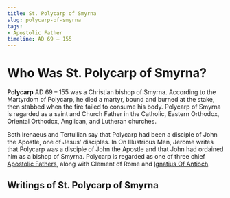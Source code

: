 ```yaml
---
title: St. Polycarp of Smyrna
slug: polycarp-of-smyrna
tags:
- Apostolic Father
timeline: AD 69 – 155
---
```

# Who Was St. Polycarp of Smyrna?
**Polycarp** AD 69 – 155 was a Christian bishop of Smyrna. According to the Martyrdom of Polycarp, he died a martyr, bound and burned at the stake, then stabbed when the fire failed to consume his body. Polycarp of Smyrna is regarded as a saint and Church Father in the Catholic, Eastern Orthodox, Oriental Orthodox, Anglican, and Lutheran churches.

Both Irenaeus and Tertullian say that Polycarp had been a disciple of John the Apostle, one of Jesus' disciples. In On Illustrious Men, Jerome writes that Polycarp was a disciple of John the Apostle and that John had ordained him as a bishop of Smyrna. Polycarp is regarded as one of three chief [Apostolic Fathers](../apostolic-fathers), along with Clement of Rome and [Ignatius Of Antioch](/ignatius-of-antioch).

## Writings of St. Polycarp of Smyrna